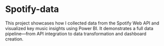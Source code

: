 # Spotify-data
This project showcases how I collected data from the Spotify Web API and visualized key music insights using Power BI. It demonstrates a full data pipeline—from API integration to data transformation and dashboard creation.
